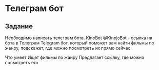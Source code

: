 # Телеграм бот

## Задание
Необходимо написать телеграм бота. 
KinoBot
@KinojoBot - ссылка на бота в Телеграм
Telegram бот, который поможет вам найти фильмы по жанру, подскажет, где можно посмотреть их прямо сейчас.

Что умеет
       Ищет фильмы по жанру
       Предлагает ссылку, где можно посмотреть его
